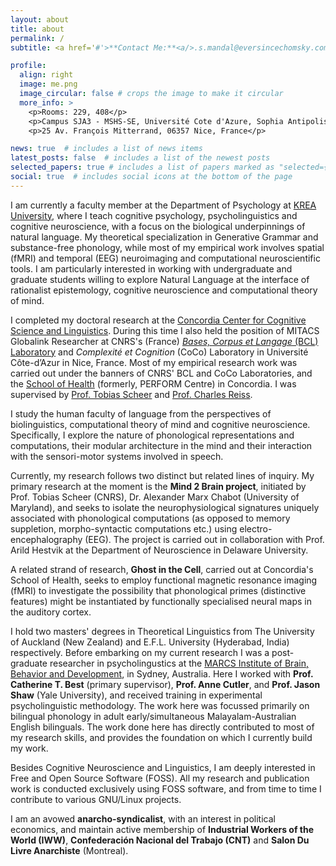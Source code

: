 ```yaml
---
layout: about
title: about
permalink: /
subtitle: <a href='#'>**Contact Me:**<a/>.s.mandal@eversincechomsky.com; sayantan.mandal@krea.edu.in

profile:
  align: right
  image: me.png
  image_circular: false # crops the image to make it circular
  more_info: >
    <p>Rooms: 229, 408</p>
    <p>Campus SJA3 - MSHS-SE, Université Cote d'Azure, Sophia Antipolis 4</p>
    <p>25 Av. François Mitterrand, 06357 Nice, France</p>

news: true  # includes a list of news items
latest_posts: false  # includes a list of the newest posts
selected_papers: true # includes a list of papers marked as "selected={true}"
social: true  # includes social icons at the bottom of the page
---
```

I am currently a faculty member at the Department of Psychology at [KREA University](https://krea.edu.in/), where I teach cognitive psychology, psycholinguistics and cognitive neuroscience, with a focus on the biological underpinnings of natural language. My theoretical specialization in Generative Grammar and substance-free phonology, while most of my empirical work involves spatial (fMRI) and temporal (EEG) neuroimaging and computational neuroscientific tools. I am particularly interested in working with undergraduate and graduate students willing to explore Natural Language at the interface of rationalist epistemology, cognitive neuroscience and computational theory of mind.

I completed my doctoral research at the [Concordia Center for Cognitive Science and Linguistics](https://www.concordia.ca/artsci/research/cognitive-science-linguistics.html). During this time I also held the position of MITACS Globalink Researcher at CNRS's (France) [_Bases, Corpus et Langage_ (BCL) Laboratory](https://bcl.cnrs.fr/) and _Complexité et Cognition_ (CoCo) Laboratory in Université Côte-d’Azur in Nice, France. Most of my empirical research work was carried out under the banners of CNRS' BCL and CoCo Laboratories, and the [School of Health](https://www.concordia.ca/schoolofhealth.html) (formerly, PERFORM Centre) in Concordia. I was supervised by [Prof. Tobias Scheer](http://sites.unice.fr/scheer/) and [Prof. Charles Reiss](https://explore.concordia.ca/charles-reiss).

I study the human faculty of language from the perspectives of biolinguistics, computational theory of mind and cognitive neuroscience. Specifically, I explore the nature of phonological representations and computations, their modular architecture in the mind and their interaction with the sensori-motor systems involved in speech. 

Currently, my research follows two distinct but related lines of inquiry. My primary research at the moment is the **Mind 2 Brain project**, initiated by Prof. Tobias Scheer (CNRS), Dr. Alexander Marx Chabot (University of Maryland), and seeks to isolate the neurophysiological signatures uniquely associated with phonological computations (as opposed to memory suppletion, morpho-syntactic computations etc.) using electro-encephalography (EEG). The project is carried out in collaboration with Prof. Arild Hestvik at the Department of Neuroscience in Delaware University.

A related strand of research, **Ghost in the Cell**, carried out at Concordia's School of Health, seeks to employ functional magnetic resonance imaging (fMRI) to investigate the possibility that phonological primes (distinctive features) might be instantiated by functionally specialised neural maps in the auditory cortex.

I hold two masters' degrees in Theoretical Linguistics from The University of Auckland (New Zealand) and E.F.L. University (Hyderabad, India) respectively. Before embarking on my current research I was a post-graduate researcher in psycholingustics at the [MARCS Institute of Brain, Behavior and Development](https://www.westernsydney.edu.au/marcs), in Sydney, Australia. Here I worked with **Prof. Catherine T. Best** (primary supervisor), **Prof. Anne Cutler**, and **Prof. Jason Shaw** (Yale University), and received training in experimental psycholinguistic methodology. The work here was focussed primarily on bilingual phonology in adult early/simultaneous Malayalam-Australian English bilinguals. The work done here has directly contributed to most of my research skills, and provides the foundation on which I currently build my work.

Besides Cognitive Neuroscience and Linguistics, I am deeply interested in Free and Open Source Software (FOSS). All my research and publication work is conducted exclusively using FOSS software, and from time to time I contribute to various GNU/Linux projects.

I am an avowed **anarcho-syndicalist**, with an interest in political economics, and maintain active membership of **Industrial Workers of the World (IWW)**, **Confederación Nacional del Trabajo (CNT)** and **Salon Du Livre Anarchiste** (Montreal).

